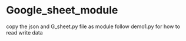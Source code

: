 # Google_sheet_module

copy the json and G_sheet.py file as module follow demo1.py for how to read write data

